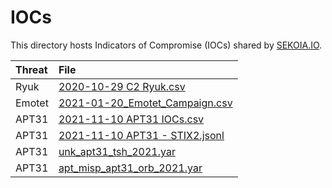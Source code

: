 # IOCs

This directory hosts Indicators of Compromise (IOCs) shared by [SEKOIA.IO](https://sekoia.io).

| Threat  | File  |
| :--- | :--- | 
| Ryuk | [2020-10-29 C2 Ryuk.csv](https://github.com/SEKOIA-IO/Community/blob/main/IOCs/2020-10-29%20C2%20Ryuk.csv) |
| Emotet | [2021-01-20_Emotet_Campaign.csv](https://github.com/SEKOIA-IO/Community/blob/main/IOCs/2021-01-20_Emotet_Campaign.csv) |
| APT31 | [2021-11-10 APT31 IOCs.csv](https://github.com/SEKOIA-IO/Community/blob/main/IOCs/2021-11-10%20APT31%20IOCs.csv) |
| APT31 | [2021-11-10 APT31 - STIX2.jsonl](https://github.com/SEKOIA-IO/Community/blob/main/IOCs/2021-11-10%20APT31%20-%20STIX2.jsonl) |
| APT31 | [unk_apt31_tsh_2021.yar](https://github.com/SEKOIA-IO/Community/blob/main/IOCs/unk_apt31_tsh_2021.yar) |
| APT31 | [apt_misp_apt31_orb_2021.yar](https://github.com/SEKOIA-IO/Community/blob/main/IOCs/apt_misp_apt31_orb_2021.yar) |


